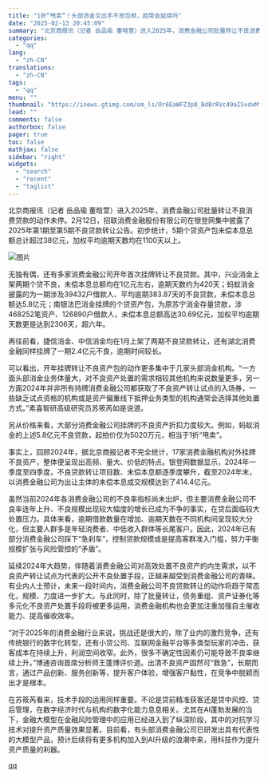 ```yaml
---
title: "1折“甩卖”！头部消金又出手不良包袱，趋势会延续吗"
date: "2025-02-13 20:45:09"
summary: "北京商报讯（记者 岳品瑜 董晗萱）进入2025年，消费金融公司批量转让不良消费贷款的动作未停。2月1..."
categories:
  - "qq"
lang:
  - "zh-CN"
translations:
  - "zh-CN"
tags:
  - "qq"
menu: ""
thumbnail: "https://inews.gtimg.com/om_ls/Or6EaWFZ3p8_BdBrRVc49aISvdxMflQ_54zxbJQn1UcvUAA_640360/0"
lead: ""
comments: false
authorbox: false
pager: true
toc: false
mathjax: false
sidebar: "right"
widgets:
  - "search"
  - "recent"
  - "taglist"
---
```


北京商报讯（记者 岳品瑜 董晗萱）进入2025年，消费金融公司批量转让不良消费贷款的动作未停。2月12日，招联消费金融股份有限公司在银登网集中披露了2025年第1期至第5期不良贷款转让公告。初步统计，5期个贷资产包未偿本息总额总计超过38亿元，加权平均逾期天数均在1100天以上。

![图片](https://inews.gtimg.com/om_bt/OdE6UXs_7_x0f0M2B2zID7bp4FmRta0cBLpFedmj56nUgAA/641)

无独有偶，还有多家消费金融公司开年首次挂牌转让不良贷款。其中，兴业消金上架两期个贷不良，未偿本息总额均在1亿元左右，逾期天数约为420天；蚂蚁消金披露的为一期涉及39432户借款人、平均逾期383.87天的不良贷款，未偿本息总额达5.8亿元；南银法巴消金挂牌的个贷资产包，为原苏宁消金存量贷款，涉468252笔资产、126890户借款人，未偿本息总额高达30.69亿元，加权平均逾期天数更是达到2306天，超六年。

再往前看，捷信消金、中信消金均在1月上架了两期不良贷款转让，还有湖北消费金融同样挂牌了一期2.4亿元不良，逾期时间较长。

可以看出，开年挂牌转让不良资产包的动作更多集中于几家头部消金机构。“一方面头部消金业务体量大，对不良资产处置的需求相较其他机构来说数量更多，另一方面2024年并非所有持牌消费金融公司都获取了不良资产转让试点的入场券，一些缺乏试点资格的机构或是资产偏重线下抵押业务类型的机构通常会选择其他处置方式。”素喜智研高级研究员苏筱芮如是说道。

另从价格来看，大部分消费金融公司挂牌的不良资产折扣力度较大。例如，蚂蚁消金的上述5.8亿元不良贷款，起拍价仅为5020万元，相当于1折“甩卖”。

事实上，回顾2024年，据北京商报记者不完全统计，17家消费金融机构对外挂牌不良资产，整体便呈现出高频、量大、价低的特点。银登网数据显示，2024年一季度至四季度，不良贷款转让项目数、未偿本息额逐季度攀升，截至2024年末，以消费金融公司为出让主体的未偿本息成交规模达到了414.4亿元。

虽然当前2024年各消费金融公司的不良率指标尚未出炉，但主要消费金融公司不良率连年上升、不良规模出现较大幅度的增长已成为不争的事实，在贷后面临较大处置压力。具体来看，逾期借款数量在增加、逾期天数在不同机构间呈现较大分化，但主要人群多是年轻消费者、中低收入群体等长尾客户。因此，2024年已有部分消费金融公司踩下“急刹车”，控制贷款规模或是提高客群准入门槛，努力平衡规模扩张与风险管控的“矛盾”。

延续2024年大趋势，伴随着消费金融公司对高效处置不良资产的内生需求，以不良资产转让试点为代表的公开不良处置手段，正越来越受到消费金融公司的青睐。有业内人士预计，未来一段时间内，消费金融公司不良贷款转让的动作将趋于常态化，规模、力度进一步扩大。与此同时，除了批量转让，债务重组、资产证券化等多元化不良资产处置手段将被更多运用，消费金融机构也会更加注重加强自主催收能力、提高催收效率。

“对于2025年的消费金融行业来说，挑战还是很大的，除了业内的激烈竞争，还有传统银行的数字化转型，还有小贷公司、互联网金融平台等多类型玩家的冲击，获客成本在持续上升，利润空间收窄。此外，很多不确定性因素仍可能导致不良率继续上升。”博通咨询首席分析师王蓬博评价道。出清不良资产固然可“救急”，长期而言，通过产品创新、服务创新等，提升客户体验，增强客户黏性，在竞争中脱颖而出才是根本。

在苏筱芮看来，技术手段的运用同样重要。不论是贷前精准获客还是贷中风控、贷后管理，在数字经济时代与机构的数字化能力息息相关。尤其在AI蓬勃发展的当下，金融大模型在金融风险管理中的应用已经进入到了纵深阶段，其中的对抗学习技术对提升资产质量效果显著。目前看，有头部消费金融公司已研发出具有代表性的大模型产品，预计后续将有更多机构加入到AI升级的浪潮中来，用科技作为提升资产质量的利器。

[qq](https://new.qq.com/rain/a/20250213A08I6200)
